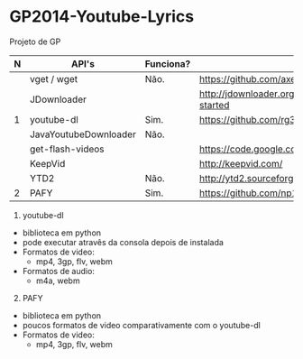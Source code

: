 GP2014-Youtube-Lyrics
=====================

Projeto de GP

| N | API's                 | Funciona? | URL                                                           | Linguagem  |
|---|-----------------------|-----------|---------------------------------------------------------------|------------|
|   | vget / wget           | Não.      | https://github.com/axet/vget                                  | Java       |
|   | JDownloader           |           | http://jdownloader.org/knowledge/wiki/development/get-started | Java       |
| 1 | youtube-dl            | Sim.      | https://github.com/rg3/youtube-dl/                            | Python     |
|   | JavaYoutubeDownloader | Não.      |                                                               | Java       |
|   | get-flash-videos      |           | https://code.google.com/p/get-flash-videos/                   | Perl       |
|   | KeepVid               |           | http://keepvid.com/                                           | Javascript |
|   | YTD2                  | Não.      | http://ytd2.sourceforge.net/                                  | Java       |
| 2 | PAFY                  | Sim.      | https://github.com/np1/pafy                                   | Python     |

1. youtube-dl
  - biblioteca em python
  - pode executar atravês da consola depois de instalada
  - Formatos de video:
    * mp4, 3gp, flv, webm
  - Formatos de audio:
    * m4a, webm

2. PAFY
  - biblioteca em python
  - poucos formatos de video comparativamente com o youtube-dl
  - Formatos de video:
    * mp4, 3gp, flv, webm

